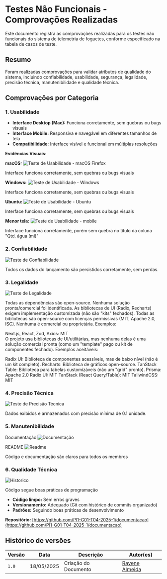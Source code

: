 # Testes Não Funcionais - Comprovações Realizadas

Este documento registra as comprovações realizadas para os testes não funcionais do sistema de telemetria de foguetes, conforme especificado na tabela de casos de teste.

## Resumo 

Foram realizadas comprovações para validar atributos de qualidade do sistema, incluindo confiabilidade, usabilidade, segurança, legalidade, precisão técnica, manutenibilidade e qualidade técnica.

## Comprovações por Categoria

### 1. Usabilidade

- **Interface Desktop (Mac):** Funciona corretamente, sem quebras ou bugs visuais
- **Interface Mobile:** Responsiva e navegável em diferentes tamanhos de tela
- **Compatibilidade:** Interface visível e funcional em múltiplas resoluções

**Evidências Visuais:**

**macOS:**
![Teste de Usabilidade - macOS Firefox](imgs/teste_usabilidade_mac.png)

 Interface funciona corretamente, sem quebras ou bugs visuais

**Windows:**
![Teste de Usabilidade - Windows](imgs/teste_usabilidade_windows.png)

 Interface funciona corretamente, sem quebras ou bugs visuais

**Ubuntu:**
![Teste de Usabilidade - Ubuntu](imgs/teste_usabilidade_ubuntu.png)

 Interface funciona corretamente, sem quebras ou bugs visuais

**Menor tela:**
![Teste de Usabilidade - mobile](imgs/teste_usabilidade_mobile.png)

 Interface funciona corretamente, porém sem quebra no título da coluna "Qtd. água (ml)"
 
### 2. Confiabilidade

![Teste de Confiabilidade](imgs/teste_confiabilidade.jpeg)

Todos os dados do lançamento são persistidos corretamente, sem perdas.


### 3. Legalidade

![Teste de Legalidade](imgs/teste_legalidade.jpeg)

Todas as dependências são open-source.
Nenhuma solução pronta/comercial foi identificada.
As bibliotecas de UI (Radix, Recharts) exigem implementação customizada (não são "kits" fechados). Todas as bibliotecas  são open-source com licenças permissivas (MIT, Apache 2.0, ISC). Nenhuma é comercial ou proprietária. Exemplos:

Next.js, React, Zod, Axios: MIT         
O projeto usa bibliotecas de UI/utilitárias, mas nenhuma delas é uma solução comercial pronta (como um "template" pago ou kit de componentes fechado). Exemplos aceitáveis:

Radix UI: Biblioteca de componentes acessíveis, mas de baixo nível (não é um kit completo).
Recharts: Biblioteca de gráficos open-source.
TanStack Table: Biblioteca para tabelas customizáveis (não um "grid" pronto).
Prisma: Apache 2.0
Radix UI: MIT
TanStack (React Query/Table): MIT
TailwindCSS: MIT

### 4. Precisão Técnica

![Teste de Precisão Técnica](imgs/teste_precisao.jpeg)


Dados exibidos e armazenados com precisão mínima de 0.1 unidade.

### 5. Manutenibilidade

Documentação
![Documentação](imgs/documentacao.jpeg)


README
![Readme](imgs/readme.png)



Código e documentação são claros para todos os membros



### 6. Qualidade Técnica

![Historico](imgs/qualidade_tec.jpeg)


Código segue boas práticas de programação

- **Código limpo:** Sem erros graves
- **Versionamento:** Adequado (Git com histórico de commits organizado)
- **Padrões:** Seguindo boas práticas de desenvolvimento

**Repositório:** [https://github.com/PI1-G01-T04-2025-1/documentacao](https://github.com/PI1-G01-T04-2025-1/documentacao)


## Histórico de versões

| Versão | Data | Descrição | Autor(es) | 
| -- | -- | -- | -- |
|`1.0`|18/05/2025| Criação do Documento | [Rayene Almeida ](https://github.com/rayenealmeida) |